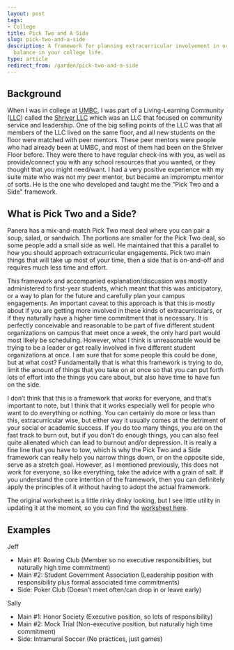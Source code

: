```yaml
---
layout: post
tags:
- College
title: Pick Two and A Side
slug: pick-two-and-a-side
description: A framework for planning extracurricular involvement in order to achieve
  balance in your college life.
type: article
redirect_from: /garden/pick-two-and-a-side
---
```


## Background
When I was in college at [UMBC](https://umbc.edu), I was part of a Living-Learning Community ([LLC](https://reslife.umbc.edu/communities/llc/)) called the [Shriver LLC](https://shrivercenter.umbc.edu/shriver-living-learning-center/) which was an LLC that focused on community service and leadership. One of the big selling points of the LLC was that all members of the LLC lived on the same floor, and all new students on the floor were matched with peer mentors. These peer mentors were people who had already been at UMBC, and most of them had been on the Shriver Floor before. They were there to have regular check-ins with you, as well as provide/connect you with any school resources that you wanted, or they thought that you might need/want. I had a very positive experience with my suite mate who was not my peer mentor, but became an impromptu mentor of sorts. He is the one who developed and taught me the "Pick Two and a Side" framework.

## What is Pick Two and a Side?
Panera has a mix-and-match Pick Two meal deal where you can pair a soup, salad, or sandwich. The portions are smaller for the Pick Two deal, so some people add a small side as well. He maintained that this a parallel to how you should approach extracurricular engagements. Pick two main things that will take up most of your time, then a side that is on-and-off and requires much less time and effort.

This framework and accompanied explanation/discussion was mostly administered to first-year students, which meant that this was anticipatory, or a way to plan for the future and carefully plan your campus engagements. An important caveat to this approach is that this is mostly about if you are getting more involved in these kinds of extracurriculars, or if they naturally have a higher time commitment that is necessary. It is perfectly conceivable and reasonable to be part of five different student organizations on campus that meet once a week, the only hard part would most likely be scheduling. However, what I think is unreasonable would be trying to be a leader or get really involved in five different student organizations at once. I am sure that for some people this could be done, but at what cost? Fundamentally that is what this framework is trying to do, limit the amount of things that you take on at once so that you can put forth lots of effort into the things you care about, but also have time to have fun on the side.

I don’t think that this is a framework that works for everyone, and that’s important to note, but I think that it works especially well for people who want to do everything or nothing. You can certainly do more or less than this, extracurricular wise, but either way it usually comes at the detriment of your social or academic success. If you do too many things, you are on the fast track to burn out, but if you don’t do enough things, you can also feel quite alienated which can lead to burnout and/or depression. It is really a fine line that you have to tow, which is why the Pick Two and a Side framework can really help you narrow things down, or on the opposite side, serve as a stretch goal. However, as I mentioned previously, this does not work for everyone, so like everything, take the advice with a grain of salt. If you understand the core intention of the framework, then you can definitely apply the principles of it without having to adopt the actual framework.

The original worksheet is a little rinky dinky looking, but I see little utility in updating it at the moment, so you can find the [worksheet here](https://docs.google.com/document/d/1nX0FkYaFfJs0zN3S6qlF0i9W13Rwu1IJTRuvHQtRoKg/edit?usp=sharing). 

## Examples
Jeff
* Main #1: Rowing Club (Member so no executive responsibilities, but naturally high time commitment)
* Main #2: Student Government Association (Leadership position with responsibility plus formal associated time commitments)
* Side: Poker Club (Doesn’t meet often/can drop in or leave early)

Sally
* Main #1: Honor Society (Executive position, so lots of responsibility)
* Main #2: Mock Trial (Non-executive position, but naturally high time commitment)
* Side: Intramural Soccer (No practices, just games)